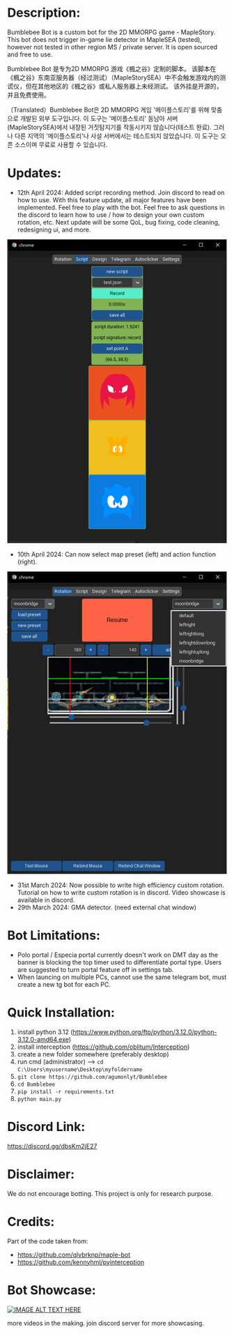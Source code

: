 # Description: 
Bumblebee Bot is a custom bot for the 2D MMORPG game - MapleStory.  
This bot does not trigger in-game lie detector in MapleSEA (tested), however not tested in other region MS / private server. 
It is open sourced and free to use. 

Bumblebee Bot 是专为2D MMORPG 游戏《楓之谷》定制的脚本。
该脚本在《楓之谷》东南亚服务器（经过测试）（MapleStorySEA）中不会触发游戏内的测谎仪，但在其他地区的《楓之谷》或私人服务器上未经测试。
该外挂是开源的，并且免费使用。

（Translated）Bumblebee Bot은 2D MMORPG 게임 '메이플스토리'를 위해 맞춤으로 개발된 외부 도구입니다. 이 도구는 '메이플스토리' 동남아 서버(MapleStorySEA)에서 내장된 거짓탐지기를 작동시키지 않습니다(테스트 완료). 그러나 다른 지역의 '메이플스토리'나 사설 서버에서는 테스트되지 않았습니다. 이 도구는 오픈 소스이며 무료로 사용할 수 있습니다.

# Updates:
- 12th April 2024: Added script recording method. Join discord to read on how to use. With this feature update, all major features have been implemented. Feel free to play with the bot. Feel free to ask questions in the discord to learn how to use / how to design your own custom rotation, etc. Next update will be some QoL, bug fixing, code cleaning, redesigning ui, and more. 

![BUMBLEBEEBOT!](assets/bumblebeebot2.png)
- 10th April 2024: Can now select map preset (left) and action function (right). 

![BUMBLEBEEBOT!](assets/bumblebeebot.png)
- 31st March 2024: Now possible to write high efficiency custom rotation. Tutorial on how to write custom rotation is in discord. Video showcase is available in discord. 
- 29th March 2024: GMA detector. (need external chat window)

# Bot Limitations:
- Polo portal / Especia portal currently doesn't work on DMT day as the banner is blocking the top timer used to differentiate portal type. Users are suggested to turn portal feature off in settings tab. 
- When launcing on multiple PCs, cannot use the same telegram bot, must create a new tg bot for each PC. 

# Quick Installation:
1. install python 3.12 (https://www.python.org/ftp/python/3.12.0/python-3.12.0-amd64.exe)
2. install interception (https://github.com/oblitum/Interception)
3. create a new folder somewhere (preferably desktop)
4. run cmd (administrator) --> `cd C:\Users\myusername\Desktop\myfoldername`
5. `git clone https://github.com/agumonlyt/Bumblebee`
6. `cd Bumblebee`
7. `pip install -r requirements.txt`
8. `python main.py`

# Discord Link: 
https://discord.gg/dbsKm2jE27

# Disclaimer:
We do not encourage botting. This project is only for research purpose. 

# Credits:
Part of the code taken from:
- https://github.com/qlvbrknp/maple-bot
- https://github.com/kennyhml/pyinterception

# Bot Showcase:

[![IMAGE ALT TEXT HERE](https://img.youtube.com/vi/8Vmf2rM_Iyo/0.jpg)](https://www.youtube.com/watch?v=8Vmf2rM_Iyo)


more videos in the making. join discord server for more showcasing. 